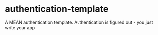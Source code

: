 # authentication-template
A MEAN authentication template. Authentication is figured out - you just write your app
